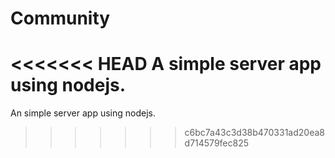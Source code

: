 # Community
<<<<<<< HEAD
A simple server app using nodejs.
=======
An simple server app using nodejs.
>>>>>>> c6bc7a43c3d38b470331ad20ea8d714579fec825
